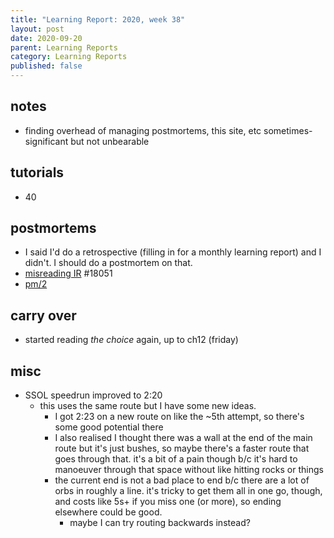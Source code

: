 ```yaml
---
title: "Learning Report: 2020, week 38"
layout: post
date: 2020-09-20
parent: Learning Reports
category: Learning Reports
published: false
---
```


## notes

* finding overhead of managing postmortems, this site, etc sometimes-significant but not unbearable

## tutorials

* 40

## postmortems

* I said I'd do a retrospective (filling in for a monthly learning report) and I didn't. I should do a postmortem on that.
* [misreading IR](https://curi.us/2380-max-microblogging#18051) #18051
* [pm/2](../../pm/2)

## carry over

* started reading *the choice* again, up to ch12 (friday)

## misc

* SSOL speedrun improved to 2:20
  * this uses the same route but I have some new ideas.
    * I got 2:23 on a new route on like the ~5th attempt, so there's some good potential there
    * I also realised I thought there was a wall at the end of the main route but it's just bushes, so maybe there's a faster route that goes through that. it's a bit of a pain though b/c it's hard to manoeuver through that space without like hitting rocks or things
    * the current end is not a bad place to end b/c there are a lot of orbs in roughly a line. it's tricky to get them all in one go, though, and costs like 5s+ if you miss one (or more), so ending elsewhere could be good.
      * maybe I can try routing backwards instead?

